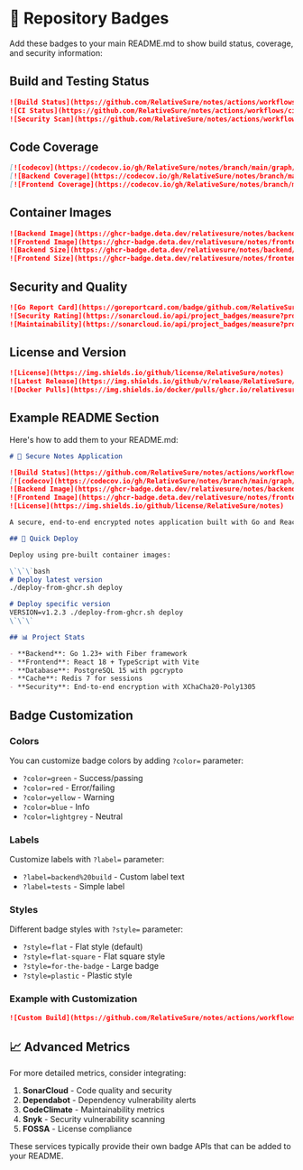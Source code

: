 # 📛 Repository Badges

Add these badges to your main README.md to show build status, coverage, and security information:

## Build and Testing Status

```markdown
![Build Status](https://github.com/RelativeSure/notes/actions/workflows/build-and-deploy.yml/badge.svg)
![CI Status](https://github.com/RelativeSure/notes/actions/workflows/ci.yml/badge.svg)
![Security Scan](https://github.com/RelativeSure/notes/actions/workflows/security-scan.yml/badge.svg)
```

## Code Coverage

```markdown
[![codecov](https://codecov.io/gh/RelativeSure/notes/branch/main/graph/badge.svg)](https://codecov.io/gh/RelativeSure/notes)
[![Backend Coverage](https://codecov.io/gh/RelativeSure/notes/branch/main/graph/badge.svg?flag=backend)](https://codecov.io/gh/RelativeSure/notes)
[![Frontend Coverage](https://codecov.io/gh/RelativeSure/notes/branch/main/graph/badge.svg?flag=frontend)](https://codecov.io/gh/RelativeSure/notes)
```

## Container Images

```markdown
![Backend Image](https://ghcr-badge.deta.dev/relativesure/notes/backend/latest_tag?trim=major&label=backend)
![Frontend Image](https://ghcr-badge.deta.dev/relativesure/notes/frontend/latest_tag?trim=major&label=frontend)
![Backend Size](https://ghcr-badge.deta.dev/relativesure/notes/backend/size?tag=latest)
![Frontend Size](https://ghcr-badge.deta.dev/relativesure/notes/frontend/size?tag=latest)
```

## Security and Quality

```markdown
![Go Report Card](https://goreportcard.com/badge/github.com/RelativeSure/notes)
![Security Rating](https://sonarcloud.io/api/project_badges/measure?project=RelativeSure_notes&metric=security_rating)
![Maintainability](https://sonarcloud.io/api/project_badges/measure?project=RelativeSure_notes&metric=sqale_rating)
```

## License and Version

```markdown
![License](https://img.shields.io/github/license/RelativeSure/notes)
![Latest Release](https://img.shields.io/github/v/release/RelativeSure/notes)
![Docker Pulls](https://img.shields.io/docker/pulls/ghcr.io/relativesure/notes/backend)
```

## Example README Section

Here's how to add them to your README.md:

```markdown
# 🔐 Secure Notes Application

![Build Status](https://github.com/RelativeSure/notes/actions/workflows/build-and-deploy.yml/badge.svg)
[![codecov](https://codecov.io/gh/RelativeSure/notes/branch/main/graph/badge.svg)](https://codecov.io/gh/RelativeSure/notes)
![Backend Image](https://ghcr-badge.deta.dev/relativesure/notes/backend/latest_tag?trim=major&label=backend)
![Frontend Image](https://ghcr-badge.deta.dev/relativesure/notes/frontend/latest_tag?trim=major&label=frontend)
![License](https://img.shields.io/github/license/RelativeSure/notes)

A secure, end-to-end encrypted notes application built with Go and React.

## 🚀 Quick Deploy

Deploy using pre-built container images:

\`\`\`bash
# Deploy latest version
./deploy-from-ghcr.sh deploy

# Deploy specific version
VERSION=v1.2.3 ./deploy-from-ghcr.sh deploy
\`\`\`

## 📊 Project Stats

- **Backend**: Go 1.23+ with Fiber framework
- **Frontend**: React 18 + TypeScript with Vite
- **Database**: PostgreSQL 15 with pgcrypto
- **Cache**: Redis 7 for sessions
- **Security**: End-to-end encryption with XChaCha20-Poly1305
```

## Badge Customization

### Colors
You can customize badge colors by adding `?color=` parameter:
- `?color=green` - Success/passing
- `?color=red` - Error/failing  
- `?color=yellow` - Warning
- `?color=blue` - Info
- `?color=lightgrey` - Neutral

### Labels
Customize labels with `?label=` parameter:
- `?label=backend%20build` - Custom label text
- `?label=tests` - Simple label

### Styles
Different badge styles with `?style=` parameter:
- `?style=flat` - Flat style (default)
- `?style=flat-square` - Flat square style
- `?style=for-the-badge` - Large badge
- `?style=plastic` - Plastic style

### Example with Customization
```markdown
![Custom Build](https://github.com/RelativeSure/notes/actions/workflows/build-and-deploy.yml/badge.svg?label=CI%2FCD&style=for-the-badge)
```

## 📈 Advanced Metrics

For more detailed metrics, consider integrating:

1. **SonarCloud** - Code quality and security
2. **Dependabot** - Dependency vulnerability alerts  
3. **CodeClimate** - Maintainability metrics
4. **Snyk** - Security vulnerability scanning
5. **FOSSA** - License compliance

These services typically provide their own badge APIs that can be added to your README.